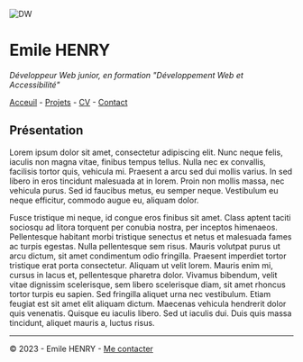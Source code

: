 ![DW](https://www.ikadia.fr/wp-content/uploads/2018/12/ikadia-article-developpeur-web-bandeau-head.jpg)
# Emile HENRY

*Développeur Web junior, en formation "Développement Web et Accessibilité"*

[Acceuil](https://github.com/EmileHENRY/S01E11-Atelier-Recap-Exo-EmileHENRY) - [Projets](https://github.com/EmileHENRY/S01E11-Atelier-Recap-Exo-EmileHENRY/blob/main/projet.md) - [CV](https://github.com/EmileHENRY/S01E11-Atelier-Recap-Exo-EmileHENRY/blob/main/CV%20exo%20s01e11%20EH.md) - [Contact](https://github.com/EmileHENRY/S01E11-Atelier-Recap-Exo-EmileHENRY/blob/main/contact%20exo%20s01e11%20EH.md)
## Présentation 
Lorem ipsum dolor sit amet, consectetur adipiscing elit. Nunc neque felis, iaculis non magna vitae, finibus tempus tellus. Nulla nec ex convallis, facilisis tortor quis, vehicula mi. Praesent a arcu sed dui mollis varius. In sed libero in eros tincidunt malesuada at in lorem. Proin non mollis massa, nec vehicula purus. Sed id faucibus metus, eu semper neque. Vestibulum eu neque efficitur, commodo augue eu, aliquam dolor.

Fusce tristique mi neque, id congue eros finibus sit amet. Class aptent taciti sociosqu ad litora torquent per conubia nostra, per inceptos himenaeos. Pellentesque habitant morbi tristique senectus et netus et malesuada fames ac turpis egestas. Nulla pellentesque sem risus. Mauris volutpat purus ut arcu dictum, sit amet condimentum odio fringilla. Praesent imperdiet tortor tristique erat porta consectetur. Aliquam ut velit lorem. Mauris enim mi, cursus in lacus et, pellentesque pharetra dolor. Vivamus bibendum, velit vitae dignissim scelerisque, sem libero scelerisque diam, sit amet rhoncus tortor turpis eu sapien. Sed fringilla aliquet urna nec vestibulum. Etiam feugiat est sit amet elit aliquam dictum. Maecenas vehicula hendrerit dolor quis venenatis. Quisque eu iaculis libero. Sed ut iaculis dui. Duis quis massa tincidunt, aliquet mauris a, luctus risus.

---
:copyright: 2023 - Emile HENRY - [Me contacter](https://github.com/EmileHENRY/S01E11-Atelier-Recap-Exo-EmileHENRY/blob/main/contact%20exo%20s01e11%20EH.md)
